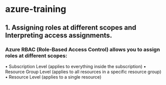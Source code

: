 # azure-training

## 1.	Assigning roles at different scopes and Interpreting access assignments.

### Azure RBAC (Role-Based Access Control) allows you to assign roles at different scopes: 

•	Subscription Level (applies to everything inside the subscription)
•	Resource Group Level (applies to all resources in a specific resource group)
•	Resource Level (applies to a single resource)

